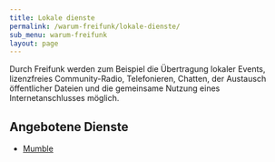 ```yaml
---
title: Lokale dienste
permalink: /warum-freifunk/lokale-dienste/
sub_menu: warum-freifunk
layout: page
---
```


Durch Freifunk werden zum Beispiel die Übertragung lokaler Events, lizenzfreies Community-Radio, Telefonieren, Chatten, der Austausch öffentlicher Dateien und die gemeinsame Nutzung eines Internetanschlusses möglich.

Angebotene Dienste
----------------

* [Mumble](/warum-freifunk/lokale-dienste/mumble/)
